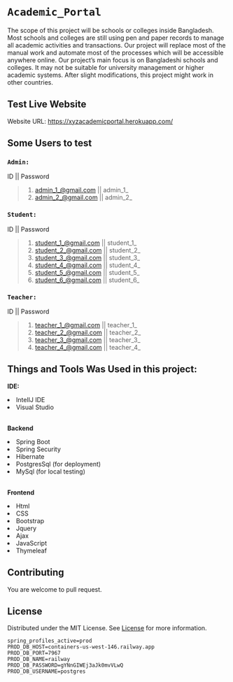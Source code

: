 #  `Academic_Portal` <br>

The scope of this project will be schools or colleges inside Bangladesh. Most schools and colleges are still using pen and paper records to manage all academic activities and transactions. Our project will replace
most of the manual work and automate most of the processes which will be accessible anywhere online. Our project’s main focus is on Bangladeshi schools and colleges. It may not be suitable for university
management or higher academic systems. After slight modifications, this project might work in other countries.


## Test Live Website
Website URL: https://xyzacademicportal.herokuapp.com/

##  Some Users to test
### `Admin:`
ID || Password
>1. admin_1_@gmail.com || admin_1_
>2. admin_2_@gmail.com || admin_2_

### `Student:`
ID || Password
>1. student_1_@gmail.com || student_1_
>2. student_2_@gmail.com || student_2_
>3. student_3_@gmail.com || student_3_
>4. student_4_@gmail.com || student_4_
>5. student_5_@gmail.com || student_5_
>6. student_6_@gmail.com || student_6_

### `Teacher:`
ID || Password
>1. teacher_1_@gmail.com || teacher_1_
>2. teacher_2_@gmail.com || teacher_2_
>3. teacher_3_@gmail.com || teacher_3_
>4. teacher_4_@gmail.com || teacher_4_


## Things and Tools Was Used in this project:
<b>IDE: </b>
<li> IntelIJ IDE </li>
<li> Visual Studio </li>
<br>

<b> Backend </b>
<li> Spring Boot </li>
<li> Spring Security </li>
<li> Hibernate </li>
<li> PostgresSql (for deployment) </li>
<li> MySql (for local testing) </li>
<br>

<b> Frontend </b>
<li> Html </li>
<li> CSS </li>
<li> Bootstrap </li>
<li> Jquery </li>
<li> Ajax </li>
<li> JavaScript </li>
<li> Thymeleaf </li>



## Contributing
You are welcome to pull request. 

## License
Distributed under the MIT License. See [License](LICENSE) for more information.
``` properties
spring_profiles_active=prod
PROD_DB_HOST=containers-us-west-146.railway.app
PROD_DB_PORT=7967
PROD_DB_NAME=railway
PROD_DB_PASSWORD=gYNnGIWEj3aJk0mvVLwQ
PROD_DB_USERNAME=postgres  
```
